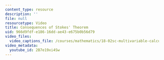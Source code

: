 ```yaml
---
content_type: resource
description: ''
file: null
resourcetype: Video
title: Consequences of Stokes' Theorem
uid: 966d9fdf-e186-16dd-ae43-e675b0b56d79
video_files:
  video_captions_file: /courses/mathematics/18-02sc-multivariable-calculus-fall-2010/4.-triple-integrals-and-surface-integrals-in-3-space/part-c-line-integrals-and-stokes-theorem/session-95-stokes-theorem-and-surface-independence/consequences-of-stokes-theorem/2B7e19xi4Sw.vtt
video_metadata:
  youtube_id: 2B7e19xi4Sw
---
```

